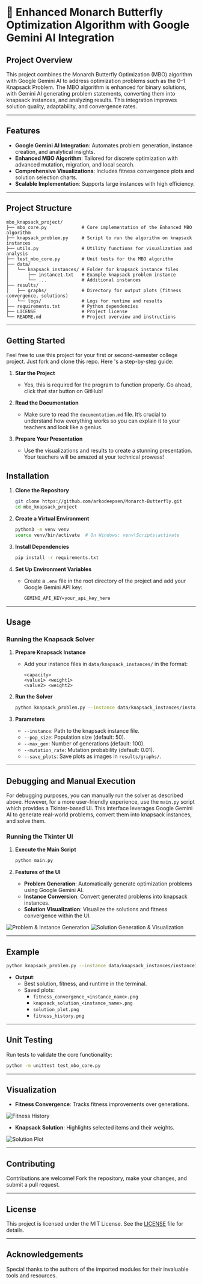 # 🦋 Enhanced Monarch Butterfly Optimization Algorithm with Google Gemini AI Integration

## **Project Overview**
This project combines the Monarch Butterfly Optimization (MBO) algorithm with Google Gemini AI to address optimization problems such as the 0–1 Knapsack Problem. The MBO algorithm is enhanced for binary solutions, with Gemini AI generating problem statements, converting them into knapsack instances, and analyzing results. This integration improves solution quality, adaptability, and convergence rates.

---

## **Features**
- **Google Gemini AI Integration**: Automates problem generation, instance creation, and analytical insights.
- **Enhanced MBO Algorithm**: Tailored for discrete optimization with advanced mutation, migration, and local search.
- **Comprehensive Visualizations**: Includes fitness convergence plots and solution selection charts.
- **Scalable Implementation**: Supports large instances with high efficiency.

---

## **Project Structure**
```
mbo_knapsack_project/
├── mbo_core.py             # Core implementation of the Enhanced MBO algorithm
├── knapsack_problem.py     # Script to run the algorithm on knapsack instances
├── utils.py                # Utility functions for visualization and analysis
├── test_mbo_core.py        # Unit tests for the MBO algorithm
├── data/
│   └── knapsack_instances/ # Folder for knapsack instance files
│       ├── instance1.txt   # Example knapsack problem instance
│       └── ...             # Additional instances
├── results/
│   ├── graphs/             # Directory for output plots (fitness convergence, solutions)
│   └── logs/               # Logs for runtime and results
├── requirements.txt        # Python dependencies
├── LICENSE                 # Project license
└── README.md               # Project overview and instructions
```

---

## **Getting Started**

Feel free to use this project for your first or second-semester college project. Just fork and clone this repo. Here 's a step-by-step guide:

1. **Star the Project**
   - Yes, this is required for the program to function properly. Go ahead, click that star button on GitHub!

2. **Read the Documentation**
   - Make sure to read the `documentation.md` file. It’s crucial to understand how everything works so you can explain it to your teachers and look like a genius.

3. **Prepare Your Presentation**
   - Use the visualizations and results to create a stunning presentation. Your teachers will be amazed at your technical prowess!

## **Installation**
1. **Clone the Repository**
   ```bash
   git clone https://github.com/arkodeepsen/Monarch-Butterfly.git
   cd mbo_knapsack_project
   ```

2. **Create a Virtual Environment**
   ```bash
   python3 -m venv venv
   source venv/bin/activate  # On Windows: venv\Scripts\activate
   ```

3. **Install Dependencies**
   ```bash
   pip install -r requirements.txt
   ```

4. **Set Up Environment Variables**
   - Create a `.env` file in the root directory of the project and add your Google Gemini API key:
      ```
      GEMINI_API_KEY=your_api_key_here
      ```

---

## **Usage**
### **Running the Knapsack Solver**
1. **Prepare Knapsack Instance**
   - Add your instance files in `data/knapsack_instances/` in the format:
     ```
     <capacity>
     <value1> <weight1>
     <value2> <weight2>
     ```

2. **Run the Solver**
   ```bash
   python knapsack_problem.py --instance data/knapsack_instances/instance1.txt --pop_size 50 --max_gen 100 --mutation_rate 0.05
   ```

3. **Parameters**
   - `--instance`: Path to the knapsack instance file.
   - `--pop_size`: Population size (default: 50).
   - `--max_gen`: Number of generations (default: 100).
   - `--mutation_rate`: Mutation probability (default: 0.01).
   - `--save_plots`: Save plots as images in `results/graphs/`.

---
## **Debugging and Manual Execution**
For debugging purposes, you can manually run the solver as described above. However, for a more user-friendly experience, use the `main.py` script which provides a Tkinter-based UI. This interface leverages Google Gemini AI to generate real-world problems, convert them into knapsack instances, and solve them.

### **Running the Tkinter UI**
1. **Execute the Main Script**
   ```bash
   python main.py
   ```

2. **Features of the UI**
   - **Problem Generation**: Automatically generate optimization problems using Google Gemini AI.
   - **Instance Conversion**: Convert generated problems into knapsack instances.
   - **Solution Visualization**: Visualize the solutions and fitness convergence within the UI.

![Problem & Instance Generation](image-1.png)
![Solution Generation & Visualization](image.png)

---

## **Example**
```bash
python knapsack_problem.py --instance data/knapsack_instances/instance1.txt --pop_size 50 --max_gen 100 --mutation_rate 0.05 --save_plots
```
- **Output**:
  - Best solution, fitness, and runtime in the terminal.
  - Saved plots: 
    - `fitness_convergence_<instance_name>.png`
    - `knapsack_solution_<instance_name>.png`
    - `solution_plot.png`
    - `fitness_history.png`

---

## **Unit Testing**
Run tests to validate the core functionality:
```bash
python -m unittest test_mbo_core.py
```

---

## **Visualization**
- **Fitness Convergence**: Tracks fitness improvements over generations.

![Fitness History](fitness_history.png)

- **Knapsack Solution**: Highlights selected items and their weights.

![Solution Plot](solution_plot.png)

---

## **Contributing**
Contributions are welcome! Fork the repository, make your changes, and submit a pull request.

---

## **License**
This project is licensed under the MIT License. See the [LICENSE](LICENSE) file for details.

---

## **Acknowledgements**
Special thanks to the authors of the imported modules for their invaluable tools and resources.